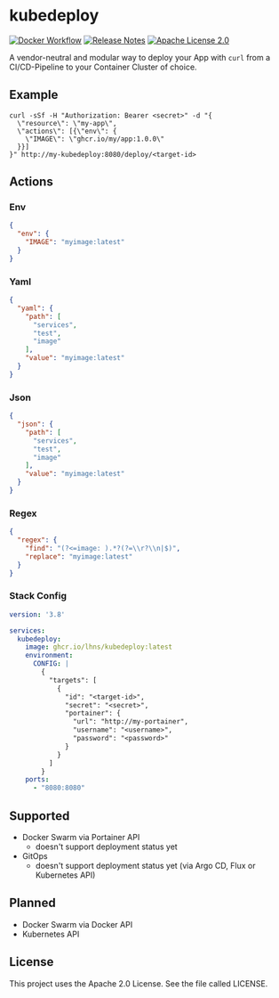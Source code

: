 # kubedeploy

[![Docker Workflow](https://github.com/lhns/kubedeploy/workflows/build/badge.svg)](https://github.com/lhns/kubedeploy/actions?query=workflow%3Abuild)
[![Release Notes](https://img.shields.io/github/release/lhns/kubedeploy.svg?maxAge=3600)](https://github.com/lhns/kubedeploy/releases/latest)
[![Apache License 2.0](https://img.shields.io/github/license/lhns/kubedeploy.svg?maxAge=3600)](https://www.apache.org/licenses/LICENSE-2.0)

A vendor-neutral and modular way to deploy your App with `curl` from a CI/CD-Pipeline to your Container Cluster of
choice.

## Example

```shell
curl -sSf -H "Authorization: Bearer <secret>" -d "{
  \"resource\": \"my-app\",
  \"actions\": [{\"env\": {
    \"IMAGE\": \"ghcr.io/my/app:1.0.0\"
  }}]
}" http://my-kubedeploy:8080/deploy/<target-id>
```

## Actions

### Env

```json
{
  "env": {
    "IMAGE": "myimage:latest"
  }
}
```

### Yaml

```json
{
  "yaml": {
    "path": [
      "services",
      "test",
      "image"
    ],
    "value": "myimage:latest"
  }
}
```

### Json

```json
{
  "json": {
    "path": [
      "services",
      "test",
      "image"
    ],
    "value": "myimage:latest"
  }
}
```

### Regex

```json
{
  "regex": {
    "find": "(?<=image: ).*?(?=\\r?\\n|$)",
    "replace": "myimage:latest"
  }
}
```

### Stack Config

```yaml
version: '3.8'

services:
  kubedeploy:
    image: ghcr.io/lhns/kubedeploy:latest
    environment:
      CONFIG: |
        {
          "targets": [
            {
              "id": "<target-id>",
              "secret": "<secret>",
              "portainer": {
                "url": "http://my-portainer",
                "username": "<username>",
                "password": "<password>"
              }
            }
          ]
        }
    ports:
      - "8080:8080"
```

## Supported

- Docker Swarm via Portainer API
  - doesn't support deployment status yet
- GitOps
  - doesn't support deployment status yet (via Argo CD, Flux or Kubernetes API)

## Planned

- Docker Swarm via Docker API
- Kubernetes API

## License

This project uses the Apache 2.0 License. See the file called LICENSE.
